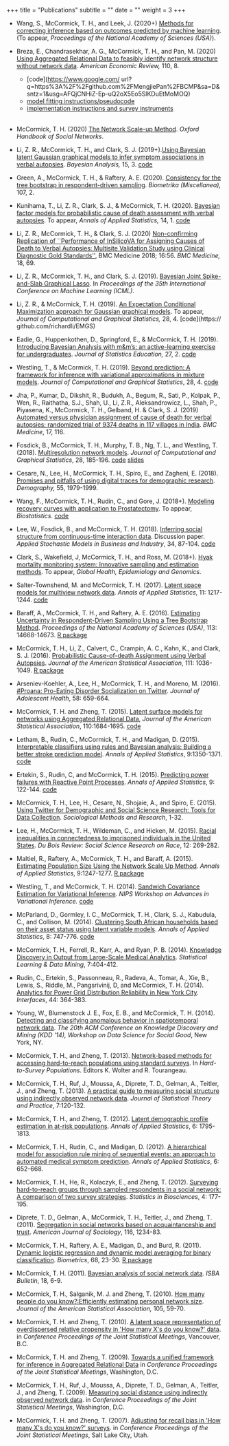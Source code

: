 +++
title = "Publications"
subtitle = ""
date = ""
weight = 3
+++

+ Wang, S., McCormick, T. H., and Leek, J. (2020+) [Methods for correcting inference based on outcomes predicted by machine learning](https://www.pnas.org/content/early/2020/11/17/2001238117). (To appear, *Proceedings of the National Academy of Sciences (USA)*).


+ Breza, E., Chandrasekhar, A. G., McCormick, T. H., and Pan, M. (2020) [Using Aggregated Relational Data to feasibly identify network structure without network data](https://arxiv.org/abs/1703.04157). *American Economic Review,* 110, 8. 
	+ [code](https://www.google.com/ url?q=https%3A%2F%2Fgithub.com%2FMengjiePan%2FBCMP&sa=D&sntz=1&usg=AFQjCNHiZ-Ep-uQ2oX5Eo5SlKDuEtMoMOQ)  
	+ [model fitting instructions/pseudocode](https://www.google.com/url?q=https%3A%2F%2Fweb.stanford.edu%2F~arungc%2FBCMP_PseudoCode&sa=D&sntz=1&usg=AFQjCNEDrTdVGutzYUAZtdKt9TJ04R03qQ) 
	+ [implementation instructions and survey instruments](https://www.google.com/url?q=https%3A%2F%2Fweb.stanford.edu%2F~arungc%2FBCMP_Surveys&sa=D&sntz=1&usg=AFQjCNEPnoPWZQ64o1XurVblMmM-vIY_1w)
<br> <br> 
+ McCormick, T. H. (2020) [The Network Scale-up Method](https://books.google.com/books?id=J-MJEAAAQBAJ&lpg=PP1&pg=PP1#v=onepage&q&f=false). *Oxford Handbook of Social Networks*.

+ Li, Z. R., McCormick, T. H., and Clark, S. J. (2019+).[Using Bayesian latent Gaussian graphical models to infer symptom associations in verbal autopsies](https://arxiv.org/abs/1711.00877). *Bayesian Analysis,* 15, 3. [code](https://github.com/richardli/LGGM)

+ Green, A., McCormick, T. H., & Raftery, A. E. (2020). [Consistency for the tree bootstrap in respondent-driven sampling](https://academic.oup.com/biomet/advance-article-abstract/doi/10.1093/biomet/asz067/5715616). *Biometrika (Miscellanea),* 107, 2.  


+ Kunihama, T., Li, Z. R., Clark, S. J., & McCormick, T. H. (2020). [Bayesian factor models for probabilistic cause of death assessment with verbal autopsies](https://arxiv.org/abs/1803.01327). To appear, *Annals of Applied Statistics,* 14, 1. [code](https://github.com/kunihama/VA-code)


+ Li, Z. R., McCormick, T. H., \& Clark, S. J. (2020) [Non-confirming Replication of ``Performance of InSilicoVA for Assigning Causes of Death to Verbal Autopsies: Multisite Validation Study using Clinical Diagnostic Gold Standards''](https://pubmed.ncbi.nlm.nih.gov/32213178/), BMC Medicine 2018; 16:56. *BMC Medicine,* 18, 69.


+ Li, Z. R., McCormick, T. H., and Clark, S. J. (2019). [Bayesian Joint Spike-and-Slab Graphical Lasso](https://arxiv.org/abs/1805.07051). In *Proceedings of the 35th International Conference on Machine Learning (ICML)*.


+ Li, Z. R., & McCormick, T. H. (2019). [An Expectation Conditional Maximization approach for Gaussian graphical models](https://arxiv.org/abs/1709.06970). To appear, *Journal of Computational and Graphical Statistics,* 28, 4. [code](https://
github.com/richardli/EMGS)


+ Eadie, G., Huppenkothen, D., Springford, E., & McCormick, T. H. (2019). [Introducing Bayesian Analysis with m&m’s: an active-learning exercise for undergraduates](https://arxiv.org/abs/1904.11006). *Journal of Statistics Education,* 27, 2. [code](https://github.com/gweneadie/BayesianMandMs)

+ Westling, T., & McCormick, T. H. (2019). [Beyond prediction: A framework for inference with variational approximations in mixture models](http://arxiv.org/abs/1510.08151). *Journal of Computational and Graphical Statistics*, 28, 4. [code](https://github.com/tedwestling/variational_asymptotics)

+ Jha, P., Kumar, D., Dikshit, R., Budukh, A., Begum, R., Sati, P., Kolpak, P., Wen, R., Raithatha, S.J., Shah, U., Li, Z.R.,
Aleksandrowicz, L., Shah, P., Piyasena, K., McCormick, T. H., Gelband, H. & Clark, S. J. (2019) [Automated versus physician assignment of cause of death for verbal autopsies: randomized trial of 9374 deaths in 117 villages in India](https://bmcmedicine.biomedcentral.com/articles/10.1186/s12916-019-1353-2). *BMC Medicine*, 17, 116.

+ Fosdick, B., McCormick, T. H., Murphy, T. B., Ng, T. L., and Westling, T. (2018). [Multiresolution network models](http://arxiv.org/abs/1608.07618). *Journal of Computational and Graphical Statistics*, 28, 185-196. [code](https://github.com/tedwestling/multiresolution_networks) [slides](https://www.newton.ac.uk/files/seminar/20160726133014001-740146.pdf) 

+ Cesare, N., Lee, H., McCormick, T. H., Spiro, E., and Zagheni, E. (2018). [Promises and pitfalls of using digital traces for demographic research](http://ssrn.com/abstract=2839585). *Demography,* 55, 1979-1999.
			  
+ Wang, F., McCormick, T. H., Rudin, C., and Gore, J. (2018+). [Modeling recovery curves with application to Prostatectomy](http://arxiv.org/abs/1504.06964). To appear, *Biostatistics.* [code](https://github.com/fultonwang/recovery_curve)
			  
+ Lee, W., Fosdick, B., and McCormick, T. H. (2018). [Inferring social structure from continuous-time interaction data](http://arxiv.org/abs/1609.02629). Discussion paper. *Applied Stochastic Models in Business and Industry*, 34, 87-104. [code](https://github.com/wesleytlee/relational-event-networks)

+ Clark, S., Wakefield, J, McCormick, T. H., and Ross, M. (2018+). [Hyak mortality monitoring system: Innovative sampling and estimation methods](https://arxiv.org/abs/1504.02124). To appear, *Global Health, Epidemiology and Genomics*.	  

+ Salter-Townshend, M. and McCormick, T. H. (2017). [Latent space models for multiview network data](https://www.ncbi.nlm.nih.gov/pmc/articles/PMC5927604/). *Annals of Applied Statistics*, 11: 1217-1244.	[code](https://www.dropbox.com/s/94b3d8zj2jsxtji/supplement_monks5.pdf?dl=0)
		
+ Baraff, A., McCormick, T. H., and Raftery, A. E. (2016). [Estimating Uncertainty in Respondent-Driven Sampling Using a Tree Bootstrap Method](http://www.pnas.org/content/early/2016/12/06/1617258113.abstract). *Proceedings of the National Academy
of Sciences (USA)*, 113: 14668-14673. [R package](https://cran.r-project.org/web/packages/RDStreeboot/index.html)
		
+ McCormick, T. H., Li, Z., Calvert, C., Crampin, A. C., Kahn, K., and Clark, S. J. (2016). [Probabilistic Cause-of-death Assignment using Verbal Autopsies](https://www.ncbi.nlm.nih.gov/pmc/articles/PMC5154628/). *Journal of the American Statistical Association*, 111: 1036-1049. [R package](https://cran.r-project.org/web/packages/InSilicoVA/index.html)

+ Arseniev-Koehler, A., Lee, H., McCormick, T. H., and Moreno, M. (2016). [#Proana: Pro-Eating Disorder Socialization on Twitter](http://www.sciencedirect.com/science/article/pii/S1054139X16000598). *Journal of Adolescent Health*, 58: 659-664. 

+ McCormick, T. H. and Zheng, T. (2015).
		[Latent surface models for networks using Aggregated Relational Data](http://www.stat.washington.edu/~tylermc/pubs/mccormick_latentsurface.pdf), *Journal of the American Statistical Association*, 110:1684-1695. [code]( https://github.com/MengjiePan/BCMP) 
		
+ Letham, B., Rudin, C., McCormick, T. H., and Madigan, D. (2015). [Interpretable classifiers using rules and Bayesian
		analysis: Building a better stroke prediction model](http://arxiv.org/abs/1511.01644). *Annals of Applied Statistics*, 9:1350-1371. [code](http://projecteuclid.org/euclid.aoas/1446488742#supplemental)
  
+ Ertekin, S., Rudin, C, and McCormick, T. H. (2015). [Predicting power failures with Reactive Point Processes](https://arxiv.org/abs/1505.07661). *Annals of Applied Statistics*,  9: 122-144. [code](http://projecteuclid.org/euclid.aoas/1430226087#supplemental)

+ McCormick, T. H., Lee, H., Cesare, N., Shojaie, A., and Spiro, E. (2015). [Using Twitter for Demographic and Social Science Research: Tools for Data Collection](http://smr.sagepub.com/content/early/2015/10/08/0049124115605339.full.pdf+html). *Sociological Methods and Research*, 1-32.  
  
+ Lee, H., McCormick, T. H., Wildeman, C., and Hicken, M. (2015). [Racial inequalities in
connectedness to imprisoned individuals in the United States](http://journals.cambridge.org/action/displayAbstract?fromPage=online&aid=10036175&fileId=S1742058X15000065). *Du Bois Review: Social
Science Research on Race*, 12: 269-282. 

+ Maltiel, R., Raftery, A., McCormick, T. H., and Baraff, A. (2015). [Estimating Population Size Using the Network Scale Up Method](http://arxiv.org/abs/1306.0657). *Annals of Applied Statistics*, 9:1247-1277. [R package](http://cran.r-project.org/web/packages/NSUM/index.html)

+ Westling, T., and McCormick, T. H. (2014). [Sandwich Covariance Estimation for Variational
Inference](https://drive.google.com/file/d/0BwY-r_90KHY4N2M2NDZhQTNidGt6N21kLWdxaDFldUtZa1BZ/view). *NIPS Workshop on Advances in Variational Inference.* [code](https://github.com/tedwestling/variational_asymptotics)

+ McParland, D., Gormley, I. C., McCormick, T. H., Clark, S. J., Kabudula, C., and Collison, M. (2014). [Clustering South African households based on their asset status using latent variable models](http://arxiv.org/abs/1401.5343). *Annals of Applied Statistics*, 8: 747-776. [code](https://projecteuclid.org/euclid.aoas/1404229513#supplemental)

+ McCormick, T. H., Ferrell, R., Karr, A., and Ryan, P. B. (2014). [Knowledge Discovery in Output from Large-Scale Medical Analytics](https://onlinelibrary.wiley.com/doi/abs/10.1002/sam.11237). *Statistical Learning & Data Mining*, 7:404-412. 
  
+ Rudin, C., Ertekin, S., Passonneau, R., Radeva, A., Tomar, A., Xie, B., Lewis, S., Riddle, M., Pangsrivinij, D, and McCormick, T. H. (2014). [Analytics for Power Grid Distribution Reliability in New York City](http://pubsonline.informs.org/doi/pdf/10.1287/inte.2014.0748). *Interfaces*, 44: 364-383. 

+ Young, W., Blumenstock J. E., Fox, E. B., and McCormick, T. H. (2014). [Detecting and classifying anomalous behavior in spatiotemporal network data](https://pdfs.semanticscholar.org/9a1b/c3d8baf66c44f0ef98170308867a916e531d.pdf). *The 20th ACM Conference on Knowledge Discovery and Mining (KDD '14), Workshop on Data Science for Social Good*, New York, NY.

+ McCormick, T. H., and Zheng, T. (2013). [Network-based methods for accessing hard-to-reach populations using standard surveys](http://www.stat.washington.edu/~tylermc/chapter_23_final_figures.pdf).  In *Hard-to-Survey Populations*. Editors K. Wolter and R. Tourangeau. 
	
+ McCormick, T. H., Ruf, J., Moussa, A., Diprete, T. D., Gelman, A., Teitler, J., and Zheng, T. (2013). [A practical guide to measuring social structure using indirectly observed network data](https://www.tandfonline.com/doi/abs/10.1080/15598608.2013.756360). *Journal of Statistical Theory and Practice*, 7:120-132. 

+ McCormick, T. H., and Zheng, T. (2012). [Latent demographic profile estimation in at-risk populations](http://arxiv.org/pdf/1301.2473.pdf). *Annals of Applied Statistics*, 6: 1795-1813.
	
+ McCormick, T. H., Rudin, C., and Madigan, D. (2012). [A hierarchical model for association rule mining of sequential events: an approach to automated medical symptom prediction](http://academiccommons.columbia.edu/catalog/ac:173838). *Annals of Applied Statistics*, 6: 652-668.
	
+ McCormick, T. H., He, R., Kolaczyk, E., and Zheng, T.  (2012). [Surveying hard-to-reach groups through sampled respondents in a social network: A comparison of two survey strategies](https://link.springer.com/article/10.1007/s12561-012-9059-4). *Statistics in Biosciences*, 4: 177-195. 
	
+ Diprete, T. D., Gelman, A., McCormick, T. H., Teitler, J., and Zheng, T. (2011). [Segregation in social networks based on acquaintanceship and trust](https://www.ncbi.nlm.nih.gov/pubmed/21648251). *American Journal of Sociology*, 116, 1234-83.

+ McCormick, T. H., Raftery, A. E., Madigan, D., and Burd, R. (2011). [Dynamic logistic regression and dynamic model averaging for binary classification](https://www.ncbi.nlm.nih.gov/pubmed/21838812). *Biometrics*, 68, 23-30. [R package](https://cran.r-project.org/web/packages/dma/index.html)

+ McCormick, T. H. (2011). [Bayesian analysis of social network data](http://bayesian.org/sites/default/files/fm/bulletins/1112.pdf). *ISBA Bulletin*, 18, 6-9. 

+ McCormick, T. H., Salganik, M. J. and Zheng, T. (2010). [How many people do you know?:Efficiently estimating personal network size](https://www.ncbi.nlm.nih.gov/pmc/articles/PMC3666355/). *Journal of the American
Statistical Association,* 105, 59-70. 

+ McCormick, T. H. and Zheng, T. (2010). [A latent space representation of
overdispersed relative propensity in 'How many X's do you know?'
data](http://www.stat.washington.edu/~tylermc/pubs/mccormick_overdisp.pdf). in *Conference Proceedings of the Joint Statistical
Meetings*, Vancouver, B.C.

+ McCormick, T. H. and Zheng, T. (2009). [Towards a unified framework for inference
in Aggregated Relational Data](http://www.stat.washington.edu/~tylermc/pubs/mccormick_latent.pdf) in *Conference Proceedings of
the Joint Statistical Meetings*, Washington, D.C.

+ McCormick, T. H., Ruf, J., Moussa, A., Diprete, T. D., Gelman,
A., Teitler, J., and Zheng, T. (2009). [Measuring social distance using indirectly
observed network data](http://www.stat.washington.edu/~tylermc/pubs/mccormick_twomeasures). in *Conference Proceedings of the Joint
Statistical Meetings*, Washington, D.C. 

+ McCormick, T. H. and Zheng, T. (2007). [Adjusting for recall bias in 'How many X's do you
know?' surveys](http://www.stat.washington.edu/~tylermc/pubs/mccormick_recall.pdf). in *Conference Proceedings of the Joint
Statistical Meetings*, Salt Lake City, Utah. 



